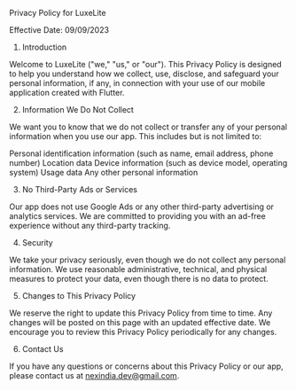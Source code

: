 Privacy Policy for LuxeLite

Effective Date: 09/09/2023

1. Introduction

Welcome to LuxeLite ("we," "us," or "our"). This Privacy Policy is designed to help you understand how we collect, use, disclose, and safeguard your personal information, if any, in connection with your use of our mobile application created with Flutter.

2. Information We Do Not Collect

We want you to know that we do not collect or transfer any of your personal information when you use our app. This includes but is not limited to:

Personal identification information (such as name, email address, phone number)
Location data
Device information (such as device model, operating system)
Usage data
Any other personal information

3. No Third-Party Ads or Services

Our app does not use Google Ads or any other third-party advertising or analytics services. We are committed to providing you with an ad-free experience without any third-party tracking.

4. Security

We take your privacy seriously, even though we do not collect any personal information. We use reasonable administrative, technical, and physical measures to protect your data, even though there is no data to protect.

5. Changes to This Privacy Policy

We reserve the right to update this Privacy Policy from time to time. Any changes will be posted on this page with an updated effective date. We encourage you to review this Privacy Policy periodically for any changes.

6. Contact Us

If you have any questions or concerns about this Privacy Policy or our app, please contact us at nexindia.dev@gmail.com.
